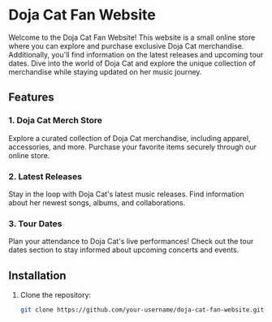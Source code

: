 # Doja Cat Fan Website

Welcome to the Doja Cat Fan Website! This website is a small online store where you can explore and purchase exclusive Doja Cat merchandise. Additionally, you'll find information on the latest releases and upcoming tour dates. Dive into the world of Doja Cat and explore the unique collection of merchandise while staying updated on her music journey.


## Features

### 1. Doja Cat Merch Store
Explore a curated collection of Doja Cat merchandise, including apparel, accessories, and more. Purchase your favorite items securely through our online store.

### 2. Latest Releases
Stay in the loop with Doja Cat's latest music releases. Find information about her newest songs, albums, and collaborations.

### 3. Tour Dates
Plan your attendance to Doja Cat's live performances! Check out the tour dates section to stay informed about upcoming concerts and events.

## Installation
1. Clone the repository:
   ```bash
   git clone https://github.com/your-username/doja-cat-fan-website.git
